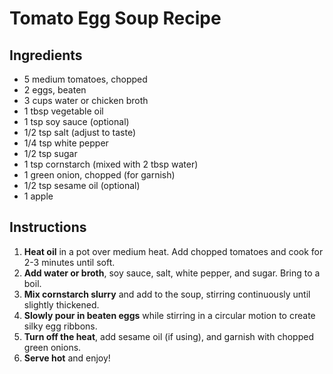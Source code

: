 # Tomato Egg Soup Recipe

## Ingredients
- 5 medium tomatoes, chopped
- 2 eggs, beaten
- 3 cups water or chicken broth
- 1 tbsp vegetable oil
- 1 tsp soy sauce (optional)
- 1/2 tsp salt (adjust to taste)
- 1/4 tsp white pepper
- 1/2 tsp sugar
- 1 tsp cornstarch (mixed with 2 tbsp water)
- 1 green onion, chopped (for garnish)
- 1/2 tsp sesame oil (optional)
- 1 apple

## Instructions
1. **Heat oil** in a pot over medium heat. Add chopped tomatoes and cook for 2-3 minutes until soft.
2. **Add water or broth**, soy sauce, salt, white pepper, and sugar. Bring to a boil.
3. **Mix cornstarch slurry** and add to the soup, stirring continuously until slightly thickened.
4. **Slowly pour in beaten eggs** while stirring in a circular motion to create silky egg ribbons.
5. **Turn off the heat**, add sesame oil (if using), and garnish with chopped green onions.
6. **Serve hot** and enjoy!
